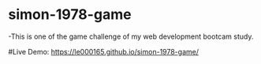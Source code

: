 # simon-1978-game
-This is one of the game challenge of my web development bootcam study.

#Live Demo: https://le000165.github.io/simon-1978-game/
